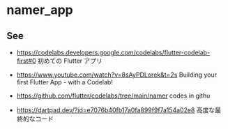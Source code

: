 # namer_app

## See

- <https://codelabs.developers.google.com/codelabs/flutter-codelab-first#0>
  初めての Flutter アプリ

- <https://www.youtube.com/watch?v=8sAyPDLorek&t=2s>
  Building your first Flutter App - with a Codelab!

- <https://github.com/flutter/codelabs/tree/main/namer>
  codes in githu

- <https://dartpad.dev/?id=e7076b40fb17a0fa899f9f7a154a02e8>
  高度な最終的なコード
